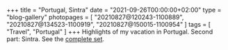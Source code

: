 +++
title             = "Portugal, Sintra"
date              = "2021-09-26T00:00:00+02:00"
type              = "blog-gallery"
photopages        = [ "20210827@120243-1100889", "20210827@134523-1100919", "20210827@150015-1100954" ]
tags              = [ "Travel", "Portugal" ]
+++
Highlights of my vacation in Portugal. Second part: Sintra. See the [complete set](/phototags/portugal).